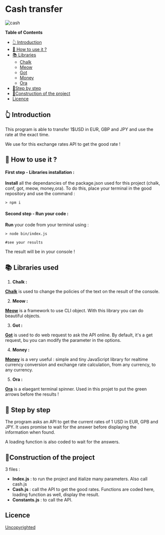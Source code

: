 # Cash transfer

![cash](https://source.unsplash.com/qsCGtoDHNoM/800x600)

<!-- START doctoc generated TOC please keep comment here to allow auto update -->
<!-- DON'T EDIT THIS SECTION, INSTEAD RE-RUN doctoc TO UPDATE -->
**Table of Contents**

- [👆 Introduction](#-Introduction)
- [🎯 How to use it ?](#-How-to-use-it-?)
- [📚 Libraries](#%E2%80%8D-just-tell-me-what-to-do)
    - [Chalk](#cash-rdd-and-cdd)
  - [Meow](#starwars-tdd)
  - [Got](#about-conf)
  - [Money](#about-money)
  - [Ora](#about-ora)
- [🏃‍Step by step](#%E2%80%8D-steps-to-do)
- [👷‍Construction of the project](#about-construction)
- [Licence](#licence)

<!-- END doctoc generated TOC please keep comment here to allow auto update -->

## 👆 Introduction

This program is able to transfer 1$USD in EUR, GBP and JPY and use the rate at the exact time.

We use for this exchange rates API to get the good rate !

## 🎯 How to use it ?

#### First step - Libraries installation : 

**Install** all the dependancies of the package.json used for this project (chalk, conf, got, meow, money,ora). To do this, place your terminal in the good repository and use the command :

    > npm i

#### Second step - Run your code :

**Run** your code from your terminal using :

    > node bin/index.js

    #see your results

The result will be in your console !

## 📚 Libraries used

1. **Chalk :**

 [**Chalk**](https://www.npmjs.com/package/chalk) is used to change the policies of the text on the result of the console.

2. **Meow :**

[**Meow**](https://www.npmjs.com/package/meow) is a framework to use CLI object. With this library you can do beautiful objects.

3. **Got :**

[**Got**](https://www.npmjs.com/package/got) is used to do web request to ask the API online. By default, it's a get request, bu you can modify the parameter in the options.

4. **Money :**

[**Money**](https://www.npmjs.com/package/money) is a very useful : simple and tiny JavaScript library for realtime currency conversion and exchange rate calculation, from any currency, to any currency.

5. **Ora :**

[**Ora**](https://www.npmjs.com/package/ora) is a elaegant terminal spinner. Used in this projet to put the green arrows before the results !

## 🏃 Step by step 

The program asks an API to get the current rates of 1 USD in EUR, GPB and JPY. It uses promise to wait for the answer before displaying the information when found.

A loading function is also coded to wait for the answers.

## 👷‍Construction of the project

3 files : 
* **Index.js** : to run the project and itialize many parameters. Also call cash.js
* **Cash.js** : call the API to get the good rates. Functions are coded here, loading function as well, display the result.
* **Constants.js** : to call the API.

## Licence

[Uncopyrighted](http://zenhabits.net/uncopyright/)

